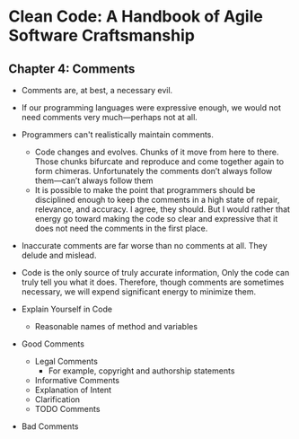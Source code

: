 # Clean Code: A Handbook of Agile Software Craftsmanship

## Chapter 4: Comments

* Comments are, at best, a necessary evil.
* If our programming languages were expressive enough, we would not need comments very much—perhaps not at all.
* Programmers can't realistically maintain comments.
    * Code changes and evolves. Chunks of it move from here to there. Those chunks bifurcate and reproduce and come
      together again to form chimeras. Unfortunately the comments don’t always follow them—can’t always follow them
    * It is possible to make the point that programmers should be disciplined enough to keep the comments in a high
      state of repair, relevance, and accuracy. I agree, they should. But I would rather that energy go toward making
      the code so clear and expressive that it does not need the comments in the first place.

* Inaccurate comments are far worse than no comments at all. They delude and mislead.
* Code is the only source of truly accurate information, Only the code can truly tell you what it does. Therefore,
  though comments are sometimes necessary, we will expend significant energy to minimize them.
* Explain Yourself in Code
    * Reasonable names of method and variables
* Good Comments
    * Legal Comments
        * For example, copyright and authorship statements
    * Informative Comments
    * Explanation of Intent
    * Clarification
    * TODO Comments

* Bad Comments